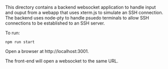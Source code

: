 This directory contains a backend websocket application to handle input and ouput
from a webapp that uses xterm.js to simulate an SSH connection. The backend
uses node-pty to handle psuedo terminals to allow SSH connections to be established
to an SSH server.

To run:

```
npm run start
```

Open a browser at http://localhost:3001.

The front-end will open a websocket to the same URL.

